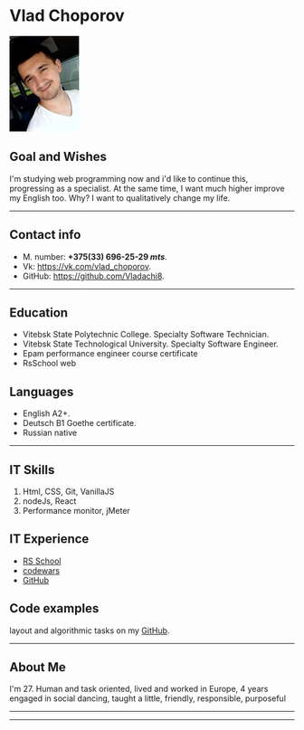 # Vlad Choporov

![I'm](22.jpg)
## Goal and Wishes

I'm studying web programming now and i'd like to continue this, progressing as a specialist.
At the same time, I want much higher improve my English too. Why?
I want to qualitatively change my life.

___

## Contact info
  * M. number: __+375(33) 696-25-29 _mts___.
  * Vk: https://vk.com/vlad_choporov.
  * GitHub: https://github.com/Vladachi8.

  ___

## Education
* Vitebsk State Polytechnic College. Specialty Software Technician.
* Vitebsk State Technological University. Specialty Software Engineer.
* Epam performance engineer course certificate
* RsSchool web

## Languages
* English A2+.
* Deutsch B1 Goethe certificate.
* Russian native

___
## IT Skills
  1. Html, СSS, Git, VanillaJS
  1. nodeJs, React
  1. Performance monitor, jMeter

## IT Experience
  * [RS School](https://app.rs.school/profile#view)
  * [codewars](https://www.codewars.com/users/Vladachi8)
  * [GitHub](https://github.com/Vladachi8)

## Code examples
layout and algorithmic tasks on my [GitHub](https://github.com/Vladachi8).

___
## About Me
  I'm 27. Human and task oriented, lived and worked in Europe, 4 years engaged in social dancing, taught a little, friendly, responsible, purposeful

___
___







